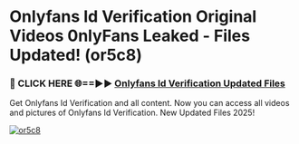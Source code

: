 # Onlyfans Id Verification Original Videos 0nlyFans Leaked - Files Updated! (or5c8)

<h3>🔴 CLICK HERE 🌐==►► <a href="https://best4dudes.click/HH4t6V" rel="nofollow">Onlyfans Id Verification Updated Files</a></h3>

Get Onlyfans Id Verification and all content. Now you can access all videos and pictures of Onlyfans Id Verification. New Updated Files 2025!

[![or5c8](https://github.com/user-attachments/assets/8c521d6e-e6e3-4a75-9320-d58ab9d79d5b)](https://best4dudes.click/HH4t6V)
